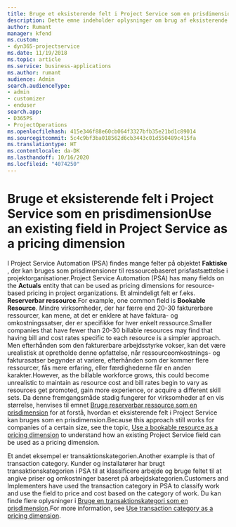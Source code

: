 ```yaml
---
title: Bruge et eksisterende felt i Project Service som en prisdimension
description: Dette emne indeholder oplysninger om brug af eksisterende felter i Project Service som prisdimensioner.
author: Rumant
manager: kfend
ms.custom:
- dyn365-projectservice
ms.date: 11/19/2018
ms.topic: article
ms.service: business-applications
ms.author: rumant
audience: Admin
search.audienceType:
- admin
- customizer
- enduser
search.app:
- D365PS
- ProjectOperations
ms.openlocfilehash: 415e346f88e60cb064f3327bfb35e21bd1c89014
ms.sourcegitcommit: 5c4c9bf3ba018562d6cb3443c01d550489c415fa
ms.translationtype: HT
ms.contentlocale: da-DK
ms.lasthandoff: 10/16/2020
ms.locfileid: "4074250"
---
```

# <a name="use-an-existing-field-in-project-service-as-a-pricing-dimension"></a><span data-ttu-id="d6fc2-103">Bruge et eksisterende felt i Project Service som en prisdimension</span><span class="sxs-lookup"><span data-stu-id="d6fc2-103">Use an existing field in Project Service as a pricing dimension</span></span>

<span data-ttu-id="d6fc2-104">I Project Service Automation (PSA) findes mange felter på objektet **Faktiske** , der kan bruges som prisdimensioner til ressourcebaseret prisfastsættelse i projektorganisationer.</span><span class="sxs-lookup"><span data-stu-id="d6fc2-104">Project Service Automation (PSA) has many fields on the **Actuals** entity that can be used as pricing dimensions for resource-based pricing in project organizations.</span></span> <span data-ttu-id="d6fc2-105">Et almindeligt felt er f.eks. **Reserverbar ressource**.</span><span class="sxs-lookup"><span data-stu-id="d6fc2-105">For example, one common field is **Bookable Resource**.</span></span> <span data-ttu-id="d6fc2-106">Mindre virksomheder, der har færre end 20-30 fakturerbare ressourcer, kan mene, at det er enklere at have faktura- og omkostningssatser, der er specifikke for hver enkelt ressource.</span><span class="sxs-lookup"><span data-stu-id="d6fc2-106">Smaller companies that have fewer than 20-30 billable resources may find that having bill and cost rates specific to each resource is a simpler approach.</span></span> <span data-ttu-id="d6fc2-107">Men efterhånden som den fakturerbare arbejdsstyrke vokser, kan det være urealistisk at opretholde denne opfattelse, når ressourceomkostnings- og fakturasatser begynder at variere, efterhånden som der kommer flere ressourcer, fås mere erfaring, eller færdighederne får en anden karakter.</span><span class="sxs-lookup"><span data-stu-id="d6fc2-107">However, as the billable workforce grows, this could become unrealistic to maintain as resource cost and bill rates begin to vary as resources get promoted, gain more experience, or acquire a different skill sets.</span></span> <span data-ttu-id="d6fc2-108">Da denne fremgangsmåde stadig fungerer for virksomheder af en vis størrelse, henvises til emnet [Bruge reserverbar ressource som en prisdimension](bookable-resource-pricing-dimension.md) for at forstå, hvordan et eksisterende felt i Project Service kan bruges som en prisdimension.</span><span class="sxs-lookup"><span data-stu-id="d6fc2-108">Because this approach still works for companies of a certain size, see the topic, [Use a bookable resource as a pricing dimension](bookable-resource-pricing-dimension.md) to understand how an existing Project Service field can be used as a pricing dimension.</span></span>

<span data-ttu-id="d6fc2-109">Et andet eksempel er transaktionskategorien.</span><span class="sxs-lookup"><span data-stu-id="d6fc2-109">Another example is that of transaction category.</span></span> <span data-ttu-id="d6fc2-110">Kunder og installatører har brugt transaktionskategorien i PSA til at klassificere arbejde og bruge feltet til at angive priser og omkostninger baseret på arbejdskategorien.</span><span class="sxs-lookup"><span data-stu-id="d6fc2-110">Customers and Implementers have used the transaction category in PSA to classify work and use the field to price and cost based on the category of work.</span></span> <span data-ttu-id="d6fc2-111">Du kan finde flere oplysninger i [Bruge en transaktionskategori som en prisdimension](transaction-category-pricing-dimension.md).</span><span class="sxs-lookup"><span data-stu-id="d6fc2-111">For more information, see [Use transaction category as a pricing dimension](transaction-category-pricing-dimension.md).</span></span>
